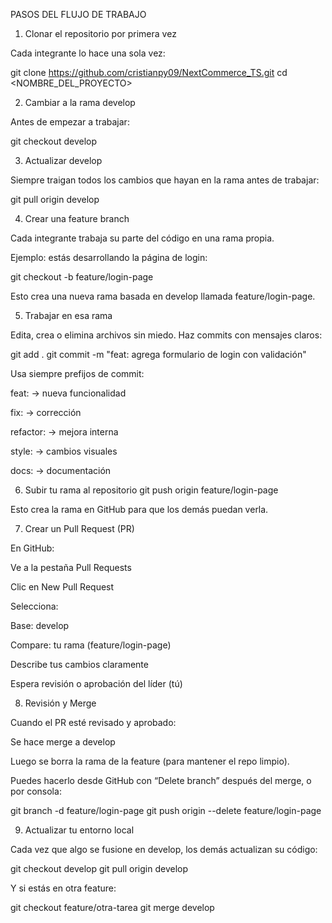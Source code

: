  PASOS DEL FLUJO DE TRABAJO
 1. Clonar el repositorio por primera vez

Cada integrante lo hace una sola vez:

git clone https://github.com/cristianpy09/NextCommerce_TS.git
cd <NOMBRE_DEL_PROYECTO>

 2. Cambiar a la rama develop

Antes de empezar a trabajar:

git checkout develop

 3. Actualizar develop

Siempre traigan todos los cambios que hayan en la rama antes de trabajar:

git pull origin develop

4. Crear una feature branch

Cada integrante trabaja su parte del código en una rama propia.

Ejemplo: estás desarrollando la página de login:

git checkout -b feature/login-page


 Esto crea una nueva rama basada en develop llamada feature/login-page.

 5. Trabajar en esa rama

Edita, crea o elimina archivos sin miedo.
Haz commits con mensajes claros:

git add .
git commit -m "feat: agrega formulario de login con validación"


Usa siempre prefijos de commit:

feat: → nueva funcionalidad

fix: → corrección

refactor: → mejora interna

style: → cambios visuales

docs: → documentación

 6. Subir tu rama al repositorio
git push origin feature/login-page


Esto crea la rama en GitHub para que los demás puedan verla.

 7. Crear un Pull Request (PR)

En GitHub:

Ve a la pestaña Pull Requests

Clic en New Pull Request

Selecciona:

Base: develop

Compare: tu rama (feature/login-page)

Describe tus cambios claramente

Espera revisión o aprobación del líder (tú)

 8. Revisión y Merge

Cuando el PR esté revisado y aprobado:

Se hace merge a develop

Luego se borra la rama de la feature (para mantener el repo limpio).

Puedes hacerlo desde GitHub con “Delete branch” después del merge, o por consola:

git branch -d feature/login-page
git push origin --delete feature/login-page

 9. Actualizar tu entorno local

Cada vez que algo se fusione en develop, los demás actualizan su código:

git checkout develop
git pull origin develop


Y si estás en otra feature:

git checkout feature/otra-tarea
git merge develop



